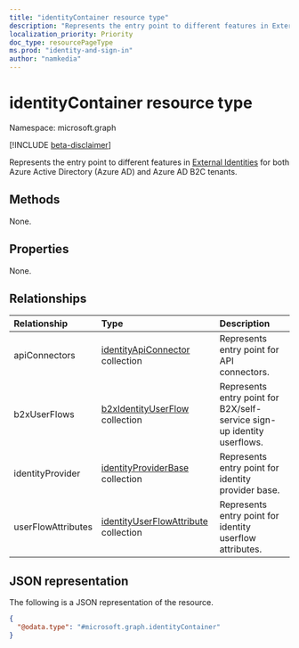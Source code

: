 ```yaml
---
title: "identityContainer resource type"
description: "Represents the entry point to different features in External Identities for both Azure Active Directory (Azure AD) and Azure AD B2C tenants."
localization_priority: Priority
doc_type: resourcePageType
ms.prod: "identity-and-sign-in"
author: "namkedia"
---
```


# identityContainer resource type

Namespace: microsoft.graph

[!INCLUDE [beta-disclaimer](../../includes/beta-disclaimer.md)]

Represents the entry point to different features in [External Identities](/azure/active-directory/external-identities/) for both Azure Active Directory (Azure AD) and Azure AD B2C tenants.

## Methods

None.

## Properties

None.

## Relationships

| Relationship | Type        | Description |
|:-------------|:------------|:------------|
|apiConnectors|[identityApiConnector](identityApiConnector.md) collection|Represents entry point for API connectors.|
|b2xUserFlows|[b2xIdentityUserFlow](b2xIdentityUserFlow.md) collection| Represents entry point for B2X/self-service sign-up identity userflows.|
|identityProvider|[identityProviderBase](identityProviderBase.md) collection| Represents entry point for identity provider base.|
|userFlowAttributes|[identityUserFlowAttribute](identityUserFlowAttribute.md) collection| Represents entry point for identity userflow attributes.|

## JSON representation

The following is a JSON representation of the resource.
<!-- {
  "blockType": "resource",
  "@odata.type": "microsoft.graph.identityContainer",
  "openType": false
}
-->

```json
{
  "@odata.type": "#microsoft.graph.identityContainer"
}
```
